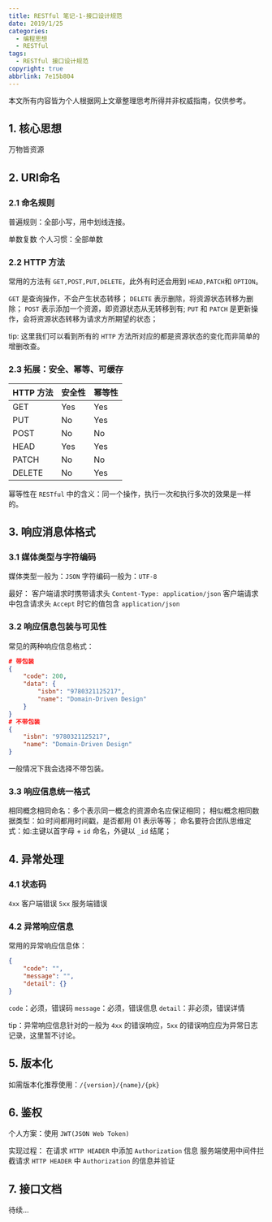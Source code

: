 ```yaml
---
title: RESTful 笔记-1-接口设计规范
date: 2019/1/25
categories:
  - 编程思想
  - RESTful
tags:
  - RESTful 接口设计规范
copyright: true
abbrlink: 7e15b804
---
```


本文所有内容皆为个人根据网上文章整理思考所得并非权威指南，仅供参考。

## 1. 核心思想

万物皆资源

## 2. URI命名

### 2.1 命名规则

普遍规则：全部小写，用中划线连接。

单数复数
个人习惯：全部单数

### 2.2 HTTP 方法

常用的方法有 `GET,POST,PUT,DELETE`，此外有时还会用到 `HEAD,PATCH`和 `OPTION`。

`GET` 是查询操作，不会产生状态转移；
`DELETE` 表示删除，将资源状态转移为删除；
`POST` 表示添加一个资源，即资源状态从无转移到有;
`PUT` 和 `PATCH` 是更新操作，会将资源状态转移为请求方所期望的状态；

tip: 这里我们可以看到所有的 `HTTP` 方法所对应的都是资源状态的变化而非简单的增删改查。

### 2.3 拓展：安全、幂等、可缓存

| HTTP 方法 | 安全性 | 幂等性 |
| --- | --- | --- |
| GET | Yes | Yes |
| PUT | No | Yes |
| POST | No | No |
| HEAD | Yes | Yes |
| PATCH | No | No |
| DELETE | No | Yes |

幂等性在 `RESTful` 中的含义：同一个操作，执行一次和执行多次的效果是一样的。

## 3. 响应消息体格式

### 3.1 媒体类型与字符编码

媒体类型一般为：`JSON`
字符编码一般为：`UTF-8`

最好：
客户端请求时携带请求头 `Content-Type: application/json`
客户端请求中包含请求头 `Accept` 时它的值包含 `application/json`

### 3.2 响应信息包装与可见性

常见的两种响应信息格式：

```json
# 带包装
{
    "code": 200,
    "data": {
        "isbn": "9780321125217", 
        "name": "Domain-Driven Design"
    }
}
# 不带包装
{
    "isbn": "9780321125217", 
    "name": "Domain-Driven Design"
}
```

一般情况下我会选择不带包装。

### 3.3 响应信息统一格式

相同概念相同命名：多个表示同一概念的资源命名应保证相同；
相似概念相同数据类型：如:时间都用时间戳，是否都用 01 表示等等；
命名要符合团队思维定式：如:主键以首字母 + `id` 命名，外键以 `_id` 结尾；

## 4. 异常处理

### 4.1 状态码

`4xx` 客户端错误
`5xx` 服务端错误

### 4.2 异常响应信息

常用的异常响应信息体：

```json
{
    "code": "",
    "message": "",
    "detail": {}
}
```

`code`：必须，错误码
`message`：必须，错误信息
`detail`：非必须，错误详情

tip：异常响应信息针对的一般为 `4xx` 的错误响应，`5xx` 的错误响应应为异常日志记录，这里暂不讨论。

## 5. 版本化

如需版本化推荐使用：`/{version}/{name}/{pk}`

## 6. 鉴权

个人方案：使用 `JWT(JSON Web Token)`

实现过程：
在请求 `HTTP HEADER` 中添加 `Authorization` 信息
服务端使用中间件拦截请求 `HTTP HEADER` 中 `Authorization` 的信息并验证

## 7. 接口文档

待续…